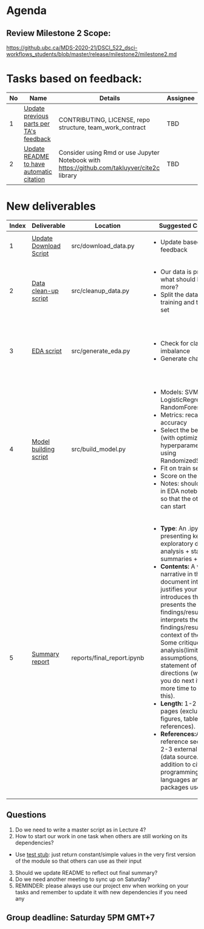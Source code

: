 # Agenda
## Review Milestone 2 Scope:
https://github.ubc.ca/MDS-2020-21/DSCI_522_dsci-workflows_students/blob/master/release/milestone2/milestone2.md

# Tasks based on feedback:
No | Name | Details | Assignee
-------|---------|---------|---------
1 | [Update previous parts per TA's feedback](https://github.com/UBC-MDS/DSCI_522_group_31/issues/23) | CONTRIBUTING, LICENSE, repo structure, team_work_contract | TBD
2 | [Update README to have automatic citation](https://github.com/UBC-MDS/DSCI_522_group_31/issues/24) | Consider using Rmd or use Jupyter Notebook with https://github.com/takluyver/cite2c library | TBD

# New deliverables
<table>
<thead>
  <tr>
    <th>Index</th>
    <th>Deliverable</th>
    <th>Location</th>
    <th>Suggested Contents</th>
    <th>Output</th>
    <th>Assignee</th>
  </tr>
</thead>
<tbody>
  <tr>
    <td>1</td>
    <td><a href="https://github.com/UBC-MDS/DSCI_522_group_31/issues/25" target="_blank" rel="noopener noreferrer">Update Download Script</a></td>
    <td>src/download_data.py</td>
    <td>
      <ul>
        <li>Update based on TA's feedback</li>
      </ul>
    </td>
    <td>Updated script</td>
    <td>TBD</td>
  </tr>
  <tr>
    <td>2</td>
    <td><a href="https://github.com/UBC-MDS/DSCI_522_group_31/issues/26" target="_blank" rel="noopener noreferrer">Data clean-up script</a></td>
    <td>src/cleanup_data.py</td>
    <td>
      <ul>
        <li>Our data is pretty tidy, what should be done more?</li>
        <li>Split the data into training and test data set</li>
      </ul>
    <td>Train set, test set as feather files</td>
    <td>TBD</td>
  </tr>
  <tr>
    <td>3</td>
    <td><a href="https://github.com/UBC-MDS/DSCI_522_group_31/issues/27" target="_blank" rel="noopener noreferrer">EDA script</a><br></td>
    <td>src/generate_eda.py</td>
    <td>
      <ul>
        <li>Check for class imbalance</li>
        <li>Generate charts</li>
      </ul>
    </td>
    <td>
	<ul>
		<li>Histogram of each feature</li>
		<li>Correlations among features</li>
		<li>Table indicating class imbalance</li>
	</ul>
	</td>
    <td>TBD</td>
  </tr>
  <tr>
    <td>4</td>
    <td><a href="https://github.com/UBC-MDS/DSCI_522_group_31/issues/28" target="_blank" rel="noopener noreferrer">Model building script</a></td>
    <td>src/build_model.py</td>
    <td>
      <ul>
	      <li>Models: SVM, LogisticRegression, RandomForestClassifier</li>
        <li>Metrics: recall, f1, accuracy</li>
        <li>Select the best model (with optimized hyperparameters) using RandomizedSearchCV</li>
        <li>Fit on train set</li>
        <li>Score on the test set</li>
	<li>Notes: should be done in EDA notebook first so that the other task can start
      </ul>
     </td>
    <td>
	    <ul>
		<li> A figure of what?</li>
		<li> Table including:
      			<ul>
	      			<li>Best model with hyperparameters</li>
			        <li>Test scores</li>
		      </ul>
     		</li>
		<li>.pickle file containing the best model</li>
	</ul>   
     </td>
     <td>TBD</td>
  </tr>
  <tr>
    <td>5</td>
    <td><a href="https://github.com/UBC-MDS/DSCI_522_group_31/issues/29" target="_blank" rel="noopener noreferrer">Summary report</a></td>
    <td>reports/final_report.ipynb</td>
    <td>
      <ul>
	      <li><b>Type</b>: An .ipynb files presenting key useful exploratory data analysis + statistical summaries + figures</li>
	      <li><b>Contents:</b> A written narrative in this document introduces &amp; justifies your question, introduces the data set, presents the findings/results, &amp; interprets the findings/results in context of the question. Some critique of the analysis(limitations, assumptions, etc) &amp; a statement of future directions (what would you do next if you had more time to work on this).</li>
	      <li><b>Length:</b> 1-2 written pages (excluding figures, tables and references).</li>
	      <li><b>References:</b>A reference section &amp; cite 2-3 external sources (data source...) in addition to citing the programming languages and packages used</li>
      </ul>
      </td>
    <td>Report file</td>
    <td>TBD</td>
  </tr>
</tbody>
</table>

## Questions
1. Do we need to write a master script as in Lecture 4?
2. How to start our work in one task when others are still working on its dependencies?
  * Use [test stub](https://en.wikipedia.org/wiki/Test_stub): just return constant/simple values in the very first version of the module so that others can use as their input
3. Should we update README to reflect out final summary?
4. Do we need another meeting to sync up on Saturday?
5. REMINDER: please always use our project env when working on your tasks and remember to update it with new dependencies if you need any

## Group deadline: Saturday 5PM GMT+7

